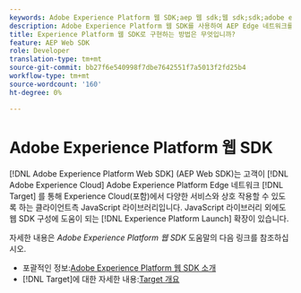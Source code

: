 ```yaml
---
keywords: Adobe Experience Platform 웹 SDK;aep 웹 sdk;웹 sdk;sdk;adobe experience cloud;platform edge network;adobe experience platform edge network;edge network;aep edge network
description: Adobe Experience Platform 웹 SDK를 사용하여 AEP Edge 네트워크를 통해 Adobe Experience Cloud의 다양한 서비스와 상호 작용하는 방법을 살펴볼 수 있습니다.
title: Experience Platform 웹 SDK로 구현하는 방법은 무엇입니까?
feature: AEP Web SDK
role: Developer
translation-type: tm+mt
source-git-commit: bb27f6e540998f7dbe7642551f7a5013f2fd25b4
workflow-type: tm+mt
source-wordcount: '160'
ht-degree: 0%

---
```



# Adobe Experience Platform 웹 SDK

[!DNL Adobe Experience Platform Web SDK] (AEP Web SDK)는 고객이  [!DNL Adobe Experience Cloud] Adobe Experience Platform Edge 네트워크 [!DNL Target]  를 통해 Experience Cloud(포함)에서 다양한 서비스와 상호 작용할 수 있도록 하는 클라이언트측 JavaScript 라이브러리입니다. JavaScript 라이브러리 외에도 웹 SDK 구성에 도움이 되는 [!DNL Experience Platform Launch] 확장이 있습니다.

자세한 내용은 *Adobe Experience Platform 웹 SDK* 도움말의 다음 링크를 참조하십시오.

* 포괄적인 정보:[Adobe Experience Platform 웹 SDK 소개](https://experienceleague.adobe.com/docs/experience-platform/edge/home.html)
* [!DNL Target]에 대한 자세한 내용:[Target 개요](https://experienceleague.adobe.com/docs/experience-platform/edge/personalization/adobe-target/target-overview.html)
